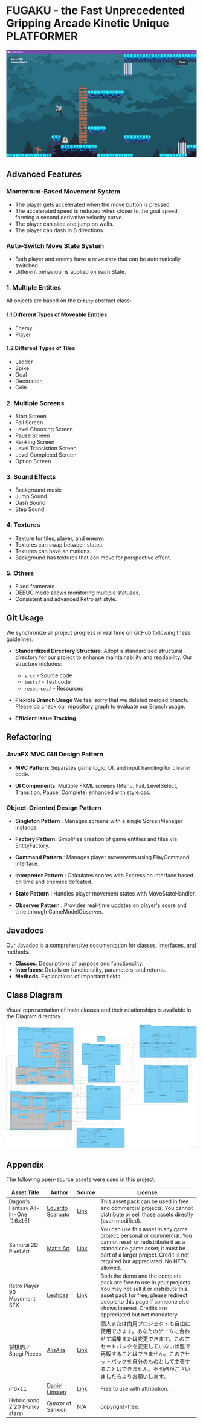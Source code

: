 # FUGAKU - the Fast Unprecedented Gripping Arcade Kinetic Unique PLATFORMER

![GameScreenshot](FUGAKU.png)

## Advanced Features

### Momentum-Based Movement System

- The player gets accelerated when the move button is pressed.
- The accelerated speed is reduced when closer to the goal speed, forming a second derivative velocity curve.
- The player can slide and jump on walls.
- The player can dash in 8 directions.

### Auto-Switch Move State System

- Both player and enemy have a `MoveState` that can be automatically switched.
- Different behaviour is applied on each State.

### 1. Multiple Entities

All objects are based on the `Entity` abstract class:

#### 1.1 Different Types of Moveable Entities

- Enemy
- Player

#### 1.2 Different Types of Tiles

- Ladder
- Spike
- Goal
- Decoration
- Coin

### 2. Multiple Screens

- Start Screen
- Fail Screen
- Level Choosing Screen
- Pause Screen
- Ranking Screen
- Level Transistion Screen
- Level Completed Screen
- Option Screen

### 3. Sound Effects

- Background music
- Jump Sound
- Dash Sound
- Step Sound


### 4. Textures

- Texture for tiles, player, and enemy.
- Textures can swap between states.
- Textures can have animations.
- Background has textures that can move for perspective effent.

### 5. Others

- Fixed framerate.
- DEBUG mode allows monitoring multiple statuses.
- Consistent and advanced Retro art style.


## Git Usage

We synchronize all project progress in real time on GitHub following these guidelines:

- **Standardized Directory Structure**: Adopt a standardized structural directory for our project to enhance maintainability and readability. Our structure includes:
  - `src/` - Source code
  - `tests/` - Test code
  - `resources/` - Resources

- **Flexible Branch Usage** We feel sorry that we deleted merged branch. Please do check our [repository graph](https://csprojects.nottingham.edu.cn/scycl11/platformer/-/network/main?ref_type=heads) to evaluate our Branch usage.

- **Efficient Issue Tracking**


## Refactoring

### JavaFX MVC GUI Design Pattern

- **MVC Pattern**: Separates game logic, UI, and input handling for cleaner code.

- **UI Components**: Multiple FXML screens (Menu, Fail, LevelSelect, Transition, Pause, Complete) enhanced with style.css.

### Object-Oriented Design Pattern

- **Singleton Pattern** : Manages screens with a single ScreenManager instance.

- **Factory Pattern**: Simplifies creation of game entities and tiles via EntityFactory.

- **Command Pattern** : Manages player movements using PlayCommand interface.

- **Interpreter Pattern** : Calculates scores with Expression interface based on time and enemies defeated.

- **State Pattern** : Handles player movement states with MoveStateHandler.

- **Observer Pattern** : Provides real-time updates on player's score and time through GameModelObserver.

## Javadocs

Our Javadoc is a comprehensive documentation for classes, interfaces, and methods.

- **Classes**: Descriptions of purpose and functionality.
- **Interfaces**: Details on functionality, parameters, and returns.
- **Methods**: Explanations of important fields.


## Class Diagram

Visual representation of main classes and their relationships is available in the Diagram directory.

![Class Diagram](Diagram/ClassDiagram-20513999-20513997.png)


## Appendix

The following open-source assets were used in this project:

| Asset Title | Author | Source | License |
|--|--|--|----|
| Dagon's Fantasy All-In-One [16x16] | [Eduardo Scarpato](https://eduardscarpato.itch.io/) | [Link](https://eduardscarpato.itch.io/dagon) | This asset pack can be used in free and commercial projects. You cannot distribute or sell those assets directly (even modified). |
| Samurai 2D Pixel Art  | [Mattz Art](https://xzany.itch.io/) | [Link](https://xzany.itch.io/samurai-2d-pixel-art)  | You can use this asset in any game project, personal or commercial. You cannot resell or redistribute it as a standalone game asset; it must be part of a larger project. Credit is not required but appreciated. No NFTs allowed.  |
| Retro Player 90 Movement SFX  | [Leohpaz](https://leohpaz.itch.io/) | [Link](https://leohpaz.itch.io/90-retro-player-movement-sfx) | Both the demo and the complete pack are free to use in your projects. You may not sell it or distribute this asset pack for free; please redirect people to this page if someone else shows interest. Credits are appreciated but not mandatory. |
| 将棋駒／Shogi Pieces  | [AlisAlia](https://alisalia.itch.io/) | [Link](https://alisalia.itch.io/shogi-pieces)    | 個人または商用プロジェクトも自由に使用できます。あなたのゲームに合わせて編集または変更できます。このアセットパックを変更していない状態で再販することはできません。このアセットパックを自分のものとして主張することはできません。不明点がございましたらよりお願いします。 |
| m6x11  | [Daniel Linssen](https://managore.itch.io/) | [Link](https://managore.itch.io/m6x11) | Free to use with attribution.  |
| Hybrid song 2:20 (Funky stars)  | Quazar of Sanxion   | N/A  | copyright-free.  |
